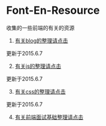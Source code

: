 Font-En-Resource
================

收集的一些前端的有关的资源

1. [有关blog的整理请点击](https://github.com/Tankpt/Font-End-Resource/tree/master/blog)

更新于2015.6.7

2. [有关js的整理请点击](https://github.com/Tankpt/Font-End-Resource/tree/master/js)

更新于2015.6.7

3. [有关css的整理请点击](https://github.com/Tankpt/Font-End-Resource/tree/master/css)
 
 
更新于2015.6.7

4. [有关前端面试基础整理请点击](https://github.com/Tankpt/Font-End-Resource/tree/master/interview)